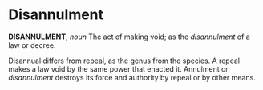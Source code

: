 # Disannulment

**DISANNULMENT**, _noun_ The act of making void; as the _disannulment_ of a law or decree.

Disannual differs from repeal, as the genus from the species. A repeal makes a law void by the same power that enacted it. Annulment or _disannulment_ destroys its force and authority by repeal or by other means.